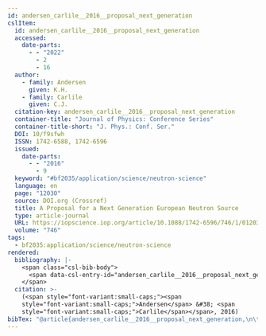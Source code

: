 ```yaml
---
id: andersen_carlile__2016__proposal_next_generation
cslItem:
  id: andersen_carlile__2016__proposal_next_generation
  accessed:
    date-parts:
      - - "2022"
        - 2
        - 16
  author:
    - family: Andersen
      given: K.H.
    - family: Carlile
      given: C.J.
  citation-key: andersen_carlile__2016__proposal_next_generation
  container-title: "Journal of Physics: Conference Series"
  container-title-short: "J. Phys.: Conf. Ser."
  DOI: 10/f9sfwh
  ISSN: 1742-6588, 1742-6596
  issued:
    date-parts:
      - - "2016"
        - 9
  keyword: "#bf2035/application/science/neutron-science"
  language: en
  page: "12030"
  source: DOI.org (Crossref)
  title: A Proposal for a Next Generation European Neutron Source
  type: article-journal
  URL: https://iopscience.iop.org/article/10.1088/1742-6596/746/1/012030
  volume: "746"
tags:
  - bf2035:application/science/neutron-science
rendered:
  bibliography: |-
    <span class="csl-bib-body">
      <span data-csl-entry-id="andersen_carlile__2016__proposal_next_generation" class="csl-entry"><span class='author-bib'>Andersen, &#38; Carlile, C. J.</span>. <span class='date-bib'>(2016)</span>. <span class='title'><b>A Proposal for a Next Generation European Neutron Source</b></span>. <i>Journal of Physics: Conference Series</i>, <i>746</i>, 12030. <span class='URL'><a href='https://doi.org/10/f9sfwh'>LINK</a></span></span>
    </span>
  citation: >-
    (<span style="font-variant:small-caps;"><span
    style="font-variant:small-caps;">Andersen</span> &#38; <span
    style="font-variant:small-caps;">Carlile</span></span>, 2016)
bibTex: "@article{andersen_carlile__2016__proposal_next_generation,\n\tnote = {[Online; accessed 2022-02-16]},\n\tauthor = {Andersen, K.H. and Carlile, C.J.},\n\tjournal = {Journal of Physics: Conference Series},\n\tdoi = {10/f9sfwh},\n\tissn = {1742-6588, 1742-6596},\n\tyear = {2016},\n\tmonth = {9},\n\tpages = {12030},\n\ttitle = {A {Proposal} for a {Next} {Generation} {European} {Neutron} {Source}},\n\turl = {https://iopscience.iop.org/article/10.1088/1742-6596/746/1/012030},\n\thowpublished = {https://iopscience.iop.org/article/10.1088/1742-6596/746/1/012030},\n\tvolume = {746},\n}\n\n"
---
```

